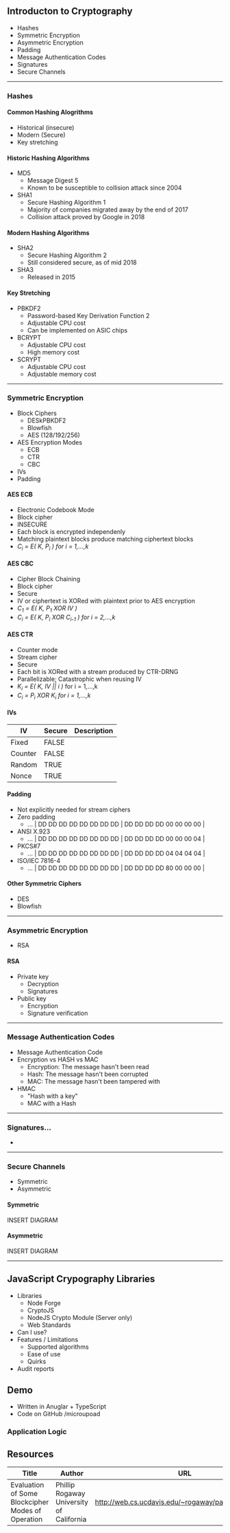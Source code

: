 ## Introducton to Cryptography

- Hashes
- Symmetric Encryption
- Asymmetric Encryption
- Padding
- Message Authentication Codes
- Signatures
- Secure Channels

---

### Hashes

#### Common Hashing Alogrithms

- Historical (insecure)
- Modern (Secure)
- Key stretching

#### Historic Hashing Algorithms

- MD5
	- Message Digest 5
	- Known to be susceptible to collision attack since 2004
- SHA1
	- Secure Hashing Algorithm 1
	- Majority of companies migrated away by the end of 2017
	- Collision attack proved by Google in 2018

#### Modern Hashing Algorithms

- SHA2
	- Secure Hashing Algorithm 2
	- Still considered secure, as of mid 2018
- SHA3
	- Released in 2015

#### Key Stretching

- PBKDF2
	- Password-based Key Derivation Function 2
	- Adjustable CPU cost
	- Can be implemented on ASIC chips
- BCRYPT
	- Adjustable CPU cost
	- High memory cost
- SCRYPT
	- Adjustable CPU cost
	- Adjustable memory cost

---

### Symmetric Encryption

- Block Ciphers
	- DESkPBKDF2
	- Blowfish
	- AES (128/192/256)
- AES Encryption Modes
	- ECB
	- CTR
	- CBC
- IVs
- Padding

#### AES ECB
- Electronic Codebook Mode
- Block cipher
- INSECURE
- Each block is encrypted independenly
- Matching plaintext blocks produce matching ciphertext blocks
- <i>C<sub>i</sub> = E( K, P<sub>i</sub> ) for i = 1,...,k</i>

#### AES CBC
- Cipher Block Chaining
- Block cipher
- Secure
- IV or ciphertext is XORed with plaintext prior to AES encryption
- <i>C<sub>1</sub> = E( K, P<sub>1</sub> XOR IV )</i>
- <i>C<sub>i</sub> = E( K, P<sub>i</sub> XOR C<sub>i-1</sub> ) for i = 2,...,k</i>

#### AES CTR
- Counter mode
- Stream cipher
- Secure
- Each bit is XORed with a stream produced by CTR-DRNG
- Parallelizable; Catastrophic when reusing IV
- <i>K<sub>i</sub> = E( K, IV || i )</i> for i = 1,...,k</i>
- <i>C<sub>i</sub> = P<sub>i</sub> XOR K<sub>i</sub> for i = 1,...,k</i>

#### IVs

| IV      | Secure | Description |
|---------|--------|-------------|
| Fixed   | FALSE  |             |
| Counter | FALSE  |             |
| Random  | TRUE   |             |
| Nonce   | TRUE   |             |

#### Padding
- Not explicitly needed for stream ciphers
- Zero padding
	- ... | DD DD DD DD DD DD DD DD | DD DD DD DD 00 00 00 00 |
- ANSI X.923
	- ... | DD DD DD DD DD DD DD DD | DD DD DD DD 00 00 00 04 |
- PKCS#7
	- ... | DD DD DD DD DD DD DD DD | DD DD DD DD 04 04 04 04 |
- ISO/IEC 7816-4
	- ... | DD DD DD DD DD DD DD DD | DD DD DD DD 80 00 00 00 |

#### Other Symmetric Ciphers

- DES
- Blowfish

---

### Asymmetric Encryption

- RSA

#### RSA

- Private key
	- Decryption
	- Signatures
- Public key
	- Encryption
	- Signature verification

---

### Message Authentication Codes

- Message  Authentication Code
- Encryption vs HASH vs MAC
	- Encryption: The message hasn't been read
	- Hash: The message hasn't been corrupted
	- MAC: The message hasn't been tampered with
- HMAC
	- "Hash with a key"
	- MAC with a Hash

---

### Signatures...


- 

---

### Secure Channels

- Symmetric
- Asymmetric

#### Symmetric
INSERT DIAGRAM

#### Asymmetric
INSERT DIAGRAM

---

## JavaScript Crypography Libraries

- Libraries
	- Node Forge
	- CryptoJS
	- NodeJS Crypto Module (Server only)
	- Web Standards
- Can I use?
- Features / Limitations
	- Supported algorithms
	- Ease of use
	- Quirks
- Audit reports

###  

## Demo

- Written in Anuglar + TypeScript
- Code on GitHub /microupoad

### Application Logic

### 

## Resources

| Title | Author | URL |
|---|---|---|
| Evaluation of Some Blockcipher Modes of Operation | Phillip Rogaway University of California | http://web.cs.ucdavis.edu/~rogaway/papers/modes.pdf |
